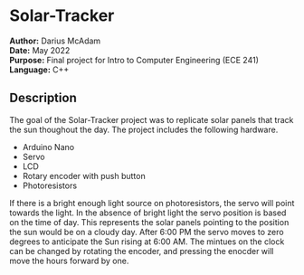 # Solar-Tracker
**Author:** Darius McAdam    
**Date:** May 2022  
**Purpose:** Final project for Intro to Computer Engineering (ECE 241)  
**Language:** C++  

## Description
The goal of the Solar-Tracker project was to replicate solar panels that track the sun thoughout the day. The project includes the following hardware.

- Arduino Nano
- Servo
- LCD
- Rotary encoder with push button
- Photoresistors

If there is a bright enough light source on photoresistors, the servo will point towards the light. In the absence of bright light the servo position is based on the time of day. This represents the solar panels pointing to the position the sun would be on a cloudy day. After 6:00 PM the servo moves to zero degrees to anticipate the Sun rising at 6:00 AM. The mintues on the clock can be changed by rotating the encoder, and pressing the enocder will move the hours forward by one. 
